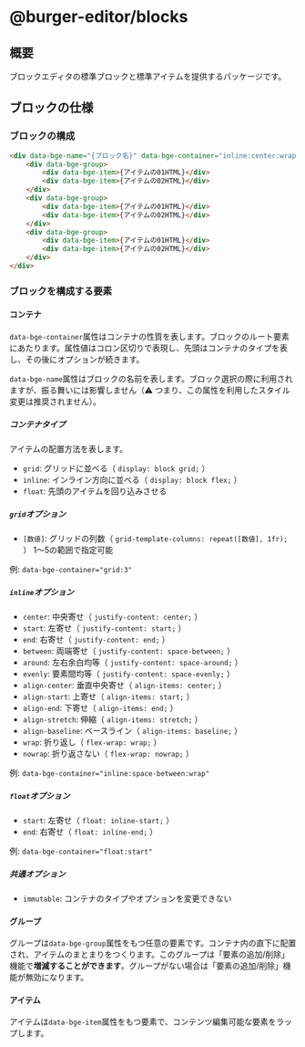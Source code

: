 # @burger-editor/blocks

## 概要

ブロックエディタの標準ブロックと標準アイテムを提供するパッケージです。

## ブロックの仕様

### ブロックの構成

```html
<div data-bge-name="{ブロック名}" data-bge-container="inline:center:wrap">
	<div data-bge-group>
		<div data-bge-item>{アイテムの01HTML}</div>
		<div data-bge-item>{アイテムの02HTML}</div>
	</div>
	<div data-bge-group>
		<div data-bge-item>{アイテムの01HTML}</div>
		<div data-bge-item>{アイテムの02HTML}</div>
	</div>
	<div data-bge-group>
		<div data-bge-item>{アイテムの01HTML}</div>
		<div data-bge-item>{アイテムの02HTML}</div>
	</div>
</div>
```

### ブロックを構成する要素

#### コンテナ

`data-bge-container`属性はコンテナの性質を表します。ブロックのルート要素にあたります。属性値はコロン区切りで表現し、先頭はコンテナのタイプを表し、その後にオプションが続きます。

`data-bge-name`属性はブロックの名前を表します。ブロック選択の際に利用されますが、振る舞いには影響しません（⚠️ つまり、この属性を利用したスタイル変更は推奨されません）。

##### コンテナタイプ

アイテムの配置方法を表します。

- `grid`: グリッドに並べる（ `display: block grid;` ）
- `inline`: インライン方向に並べる（ `display: block flex;` ）
- `float`: 先頭のアイテムを回り込みさせる

##### `grid`オプション

- `[数値]`: グリッドの列数（ `grid-template-columns: repeat([数値], 1fr);` ） 1〜5の範囲で指定可能

例: `data-bge-container="grid:3"`

##### `inline`オプション

- `center`: 中央寄せ（ `justify-content: center;` ）
- `start`: 左寄せ（ `justify-content: start;` ）
- `end`: 右寄せ（ `justify-content: end;` ）
- `between`: 両端寄せ（ `justify-content: space-between;` ）
- `around`: 左右余白均等（ `justify-content: space-around;` ）
- `evenly`: 要素間均等（ `justify-content: space-evenly;` ）
- `align-center`: 垂直中央寄せ（ `align-items: center;` ）
- `align-start`: 上寄せ（ `align-items: start;` ）
- `align-end`: 下寄せ（ `align-items: end;` ）
- `align-stretch`: 伸縮（ `align-items: stretch;` ）
- `align-baseline`: ベースライン（ `align-items: baseline;` ）
- `wrap`: 折り返し（ `flex-wrap: wrap;` ）
- `nowrap`: 折り返さない（ `flex-wrap: nowrap;` ）

例: `data-bge-container="inline:space-between:wrap"`

##### `float`オプション

- `start`: 左寄せ（ `float: inline-start;` ）
- `end`: 右寄せ（ `float: inline-end;` ）

例: `data-bge-container="float:start"`

##### 共通オプション

- `immutable`: コンテナのタイプやオプションを変更できない

#### グループ

グループは`data-bge-group`属性をもつ任意の要素です。コンテナ内の直下に配置され、アイテムのまとまりをつくります。このグループは「要素の追加/削除」機能で**増減することができます**。グループがない場合は「要素の追加/削除」機能が無効になります。

#### アイテム

アイテムは`data-bge-item`属性をもつ要素で、コンテンツ編集可能な要素をラップします。
